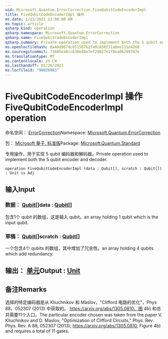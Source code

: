 ```yaml
---
uid: Microsoft.Quantum.ErrorCorrection.FiveQubitCodeEncoderImpl
title: FiveQubitCodeEncoderImpl 操作
ms.date: 1/23/2021 12:00:00 AM
ms.topic: article
qsharp.kind: operation
qsharp.namespace: Microsoft.Quantum.ErrorCorrection
qsharp.name: FiveQubitCodeEncoderImpl
qsharp.summary: Private operation used to implement both the 5 qubit encoder and decoder.
ms.openlocfilehash: 0a40d9674c011567b2fa9c838f31a0ee115e4268
ms.sourcegitcommit: 71605ea9cc630e84e7ef29027e1f0ea06299747e
ms.translationtype: MT
ms.contentlocale: zh-CN
ms.lasthandoff: 01/26/2021
ms.locfileid: "98826083"
---
```

# <a name="fivequbitcodeencoderimpl-operation"></a><span data-ttu-id="f5fda-102">FiveQubitCodeEncoderImpl 操作</span><span class="sxs-lookup"><span data-stu-id="f5fda-102">FiveQubitCodeEncoderImpl operation</span></span>

<span data-ttu-id="f5fda-103">命名空间： [ErrorCorrection](xref:Microsoft.Quantum.ErrorCorrection)</span><span class="sxs-lookup"><span data-stu-id="f5fda-103">Namespace: [Microsoft.Quantum.ErrorCorrection](xref:Microsoft.Quantum.ErrorCorrection)</span></span>

<span data-ttu-id="f5fda-104">包： [Microsoft 量子. 标准版](https://nuget.org/packages/Microsoft.Quantum.Standard)</span><span class="sxs-lookup"><span data-stu-id="f5fda-104">Package: [Microsoft.Quantum.Standard](https://nuget.org/packages/Microsoft.Quantum.Standard)</span></span>


<span data-ttu-id="f5fda-105">专用操作，用于实现 5 qubit 编码器和解码器。</span><span class="sxs-lookup"><span data-stu-id="f5fda-105">Private operation used to implement both the 5 qubit encoder and decoder.</span></span>

```qsharp
operation FiveQubitCodeEncoderImpl (data : Qubit[], scratch : Qubit[]) : Unit is Adj
```


## <a name="input"></a><span data-ttu-id="f5fda-106">输入</span><span class="sxs-lookup"><span data-stu-id="f5fda-106">Input</span></span>

### <a name="data--qubit"></a><span data-ttu-id="f5fda-107">数据： [Qubit](xref:microsoft.quantum.lang-ref.qubit)[]</span><span class="sxs-lookup"><span data-stu-id="f5fda-107">data : [Qubit](xref:microsoft.quantum.lang-ref.qubit)[]</span></span>

<span data-ttu-id="f5fda-108">包含1个 qubit 的数组，这是输入 qubit。</span><span class="sxs-lookup"><span data-stu-id="f5fda-108">an array holding 1 qubit which is the input qubit.</span></span>


### <a name="scratch--qubit"></a><span data-ttu-id="f5fda-109">草稿： [Qubit](xref:microsoft.quantum.lang-ref.qubit)[]</span><span class="sxs-lookup"><span data-stu-id="f5fda-109">scratch : [Qubit](xref:microsoft.quantum.lang-ref.qubit)[]</span></span>

<span data-ttu-id="f5fda-110">一个包含4个 qubits 的数组，其中增加了冗余性。</span><span class="sxs-lookup"><span data-stu-id="f5fda-110">an array holding 4 qubits which add redundancy.</span></span>



## <a name="output--unit"></a><span data-ttu-id="f5fda-111">输出： [单元](xref:microsoft.quantum.lang-ref.unit)</span><span class="sxs-lookup"><span data-stu-id="f5fda-111">Output : [Unit](xref:microsoft.quantum.lang-ref.unit)</span></span>



## <a name="remarks"></a><span data-ttu-id="f5fda-112">备注</span><span class="sxs-lookup"><span data-stu-id="f5fda-112">Remarks</span></span>

<span data-ttu-id="f5fda-113">选择的特定编码器是从 Kliuchnikov 和 Maslov，"Clifford 电路的优化"，Phys 88，052307 (2013) 中获取的。 https://arxiv.org/abs/1305.0810、图 4b) 和总共需要11个入口。</span><span class="sxs-lookup"><span data-stu-id="f5fda-113">The particular encoder chosen was taken from the paper V. Kliuchnikov and D. Maslov, "Optimization of Clifford Circuits," Phys. Rev. Phys. Rev. A 88, 052307 (2013); https://arxiv.org/abs/1305.0810, Figure 4b) and requires a total of 11 gates.</span></span>
